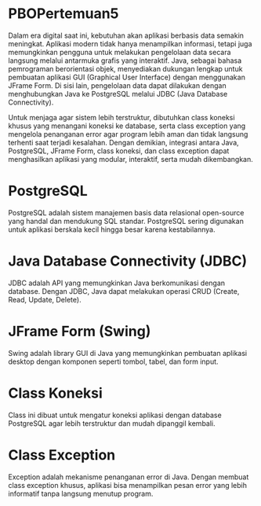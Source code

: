 # PBOPertemuan5
Dalam era digital saat ini, kebutuhan akan aplikasi berbasis data semakin meningkat. Aplikasi modern tidak hanya menampilkan informasi, tetapi juga memungkinkan pengguna untuk melakukan pengelolaan data secara langsung melalui antarmuka grafis yang interaktif.
Java, sebagai bahasa pemrograman berorientasi objek, menyediakan dukungan lengkap untuk pembuatan aplikasi GUI (Graphical User Interface) dengan menggunakan JFrame Form. Di sisi lain, pengelolaan data dapat dilakukan dengan menghubungkan Java ke PostgreSQL melalui JDBC (Java Database Connectivity).

Untuk menjaga agar sistem lebih terstruktur, dibutuhkan class koneksi khusus yang menangani koneksi ke database, serta class exception yang mengelola penanganan error agar program lebih aman dan tidak langsung terhenti saat terjadi kesalahan. Dengan demikian, integrasi antara Java, PostgreSQL, JFrame Form, class koneksi, dan class exception dapat menghasilkan aplikasi yang modular, interaktif, serta mudah dikembangkan.

# PostgreSQL
PostgreSQL adalah sistem manajemen basis data relasional open-source yang handal dan mendukung SQL standar. PostgreSQL sering digunakan untuk aplikasi berskala kecil hingga besar karena kestabilannya.

# Java Database Connectivity (JDBC)
JDBC adalah API yang memungkinkan Java berkomunikasi dengan database. Dengan JDBC, Java dapat melakukan operasi CRUD (Create, Read, Update, Delete).

# JFrame Form (Swing)
Swing adalah library GUI di Java yang memungkinkan pembuatan aplikasi desktop dengan komponen seperti tombol, tabel, dan form input.

# Class Koneksi
Class ini dibuat untuk mengatur koneksi aplikasi dengan database PostgreSQL agar lebih terstruktur dan mudah dipanggil kembali.

# Class Exception
Exception adalah mekanisme penanganan error di Java. Dengan membuat class exception khusus, aplikasi bisa menampilkan pesan error yang lebih informatif tanpa langsung menutup program.
